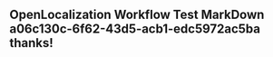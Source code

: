 <properties
ms.topic="hero-topic"
ms.test1="hero-topic"
ms.test2="test"/>

## OpenLocalization Workflow Test MarkDown a06c130c-6f62-43d5-acb1-edc5972ac5ba thanks!
